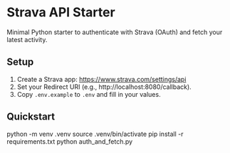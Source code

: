 # Strava API Starter

Minimal Python starter to authenticate with Strava (OAuth) and fetch your latest activity.

## Setup
1) Create a Strava app: https://www.strava.com/settings/api
2) Set your Redirect URI (e.g., http://localhost:8080/callback).
3) Copy `.env.example` to `.env` and fill in your values.

## Quickstart
python -m venv .venv
source .venv/bin/activate
pip install -r requirements.txt
python auth_and_fetch.py

